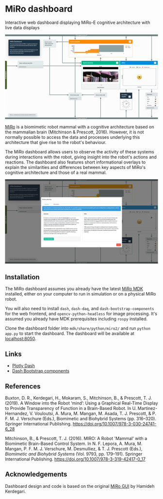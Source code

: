 # MiRo dashboard

Interactive web dashboard displaying MiRo-E cognitive architecture with live data displays

![MiRo dashboard](./.images/dashboard_live.gif)

[MiRo](https://www.miro-e.com) is a biomimetic robot mammal with a cognitive architecture based on the mammalian brain (Mitchinson & Prescott, 2016). However, it is not normally possible to access the data and processes underlying this architecture that give rise to the robot's behaviour.

The MiRo dashboard allows users to observe the activity of these systems during interactions with the robot, giving insight into the robot's actions and reactions. The dashboard also features short informational overlays to explain the similarities and differences between key aspects of MiRo's cognitive architecture and those of a real mammal.

![Action selection](./.images/dashboard_actionselection.png)

## Installation

The MiRo dashboard assumes you already have the latest [MiRo MDK](http://labs.consequentialrobotics.com/miro-e/software/) installed, either on your computer to run in simulation or on a physical MiRo robot.

You will also need to install `dash`, `dash-daq`, and `dash-bootstrap-components` for the web frontend, and `opencv-python-headless` for image processing. It's assumed you already have MDK prerequisites including `rospy` installed.

Clone the dashboard folder into `mdk/share/python/miro2/` and run `python app.py` to start the dashboard. The dashboard will be available at [localhost:8050](http://localhost:8050).

## Links

* [Plotly Dash](https://dash.plot.ly)
* [Dash Bootstrap components](https://dash-bootstrap-components.opensource.faculty.ai)

## References
Buxton, D. R., Kerdegari, H., Mokaram, S., Mitchinson, B., & Prescott, T. J. (2019). A Window into the Robot ‘mind’: Using a Graphical Real-Time Display to Provide Transparency of Function in a Brain-Based Robot. In U. Martinez-Hernandez, V. Vouloutsi, A. Mura, M. Mangan, M. Asada, T. J. Prescott, & P. F. M. J. Verschure (Eds.), Biomimetic and Biohybrid Systems (pp. 316–320). Springer International Publishing. https://doi.org/10.1007/978-3-030-24741-6_28

Mitchinson, B., & Prescott, T. J. (2016). MIRO: A Robot 'Mammal' with a Biomimetic Brain-Based Control System. In N. F. Lepora, A. Mura, M. Mangan, P. F. M. J. Verschure, M. Desmulliez, & T. J. Prescott (Eds.), *Biomimetic and Biohybrid Systems* (Vol. 9793, pp. 179–191). Springer International Publishing. https://doi.org/10.1007/978-3-319-42417-0_17

## Acknowledgements

Dashboard design and code is based on the original [MiRo GUI](https://github.com/hamidehkerdegari/graphical_interface) by Hamideh Kerdegari.
